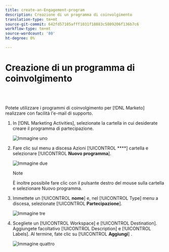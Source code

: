 ```yaml
---
title: create-an-Engagement-program
description: Creazione di un programma di coinvolgimento
translation-type: tm+mt
source-git-commit: 642fd57105afff1031f18883c5809206f136b7c6
workflow-type: tm+mt
source-wordcount: '80'
ht-degree: 0%

---
```



# Creazione di un programma di coinvolgimento

<br> 

Potete utilizzare i programmi di coinvolgimento per [!DNL Marketo] realizzare con facilità l&#39;e-mail di supporto.

1. In [!DNL Marketing Activities], selezionate la cartella in cui desiderate creare il programma di partecipazione.

   ![Immagine uno](/help/sky/assets/engagement-programs/create-an-engagement-program/create-an-engagement-program-1.png)

1. Fare clic sul menu a discesa Azioni [!UICONTROL ****] cartella e selezionare [!UICONTROL **Nuovo programma**].

   ![Immagine due](/help/sky/assets/engagement-programs/create-an-engagement-program/create-an-engagement-program-2.png)

   >[!NOTE]
   >
   >È inoltre possibile fare clic con il pulsante destro del mouse sulla cartella e selezionare Nuovo programma.

1. Immettete un [!UICONTROL **nome**] e, nel [!UICONTROL Type] menu a discesa, selezionate [!UICONTROL **Partecipazione**].

   ![Immagine tre](/help/sky/assets/engagement-programs/create-an-engagement-program/create-an-engagement-program-3.png)

1. Scegliete un [!UICONTROL Workspace] e [!UICONTROL Destination]. Aggiungete facoltativo [!UICONTROL Description] e [!UICONTROL Labels]. Al termine, fate clic su [!UICONTROL **Aggiungi**] .

   ![Immagine quattro](/help/sky/assets/engagement-programs/create-an-engagement-program/create-an-engagement-program-4.png)
